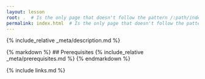 ```yaml
---
layout: lesson
root: .  # Is the only page that doesn't follow the pattern /:path/index.html
permalink: index.html  # Is the only page that doesn't follow the pattern /:path/index.html
---
```


{% include_relative _meta/description.md %}

<div class="prereq">
{% markdown %}
## Prerequisites
{% include_relative _meta/prerequisites.md %}
{% endmarkdown %}
</div>

{% include links.md %}
